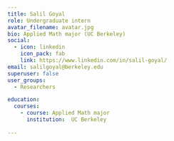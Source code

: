 ```yaml
---
title: Salil Goyal
role: Undergraduate intern
avatar_filename: avatar.jpg
bio: Applied Math major (UC Berkeley)
social:
  - icon: linkedin
    icon_pack: fab
    link: https://www.linkedin.com/in/salil-goyal/
email: salilgoyal@berkeley.edu
superuser: false
user_groups:
  - Researchers

education:
  courses:
    - course: Applied Math major
      institution:  UC Berkeley
    
---
```


